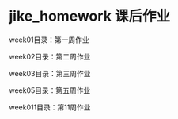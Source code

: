 # jike_homework 课后作业

week01目录：第一周作业

week02目录：第二周作业

week03目录：第三周作业

week05目录：第五周作业

week011目录：第11周作业


